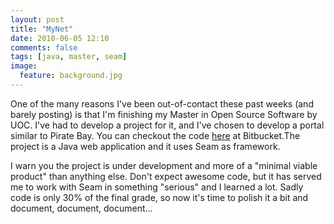 ```yaml
---
layout: post
title: "MyNet"
date: 2010-06-05 12:10
comments: false
tags: [java, master, seam]
image:
  feature: background.jpg
---
```

One of the many reasons I've been out-of-contact these past weeks (and barely posting) is that I'm finishing my Master in Open Source Software by UOC. I've had to develop a project for it, and I've chosen to develop a portal similar to Pirate Bay. You can checkout the code [here](https://bitbucket.org/pvillega/mynet) at Bitbucket.The project is a Java web application and it uses Seam as framework.<!-- more -->

I warn you the project is under development and more of a "minimal viable product" than anything else. Don't expect awesome code, but it has served me to work with Seam in something "serious" and I learned a lot. Sadly code is only 30% of the final grade, so now it's time to polish it a bit and document, document, document...


